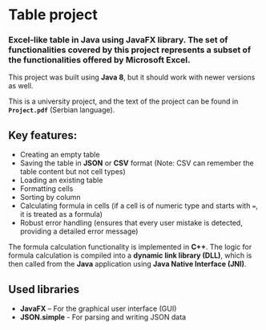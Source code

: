 # Table project

### Excel-like table in Java using JavaFX library. The set of functionalities covered by this project represents a subset of the functionalities offered by Microsoft Excel.

This project was built using **Java 8**, but it should work with newer versions as well.

This is a university project, and the text of the project can be found in **`Project.pdf`** (Serbian language).

## Key features:
- Creating an empty table
- Saving the table in **JSON** or **CSV** format (Note: CSV can remember the table content but not cell types)
- Loading an existing table
- Formatting cells
- Sorting by column
- Calculating formula in cells (if a cell is of numeric type and starts with `=`, it is treated as a formula)
- Robust error handling (ensures that every user mistake is detected, providing a detailed error message)

The formula calculation functionality is implemented in **C++**. The logic for formula calculation is compiled into a **dynamic link library (DLL)**, which is then called from the **Java** application using **Java Native Interface (JNI)**.

## Used libraries
- **JavaFX** – For the graphical user interface (GUI)
- **JSON.simple** - For parsing and writing JSON data
